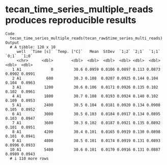 # tecan_time_series_multiple_reads produces reproducible results

    Code
      tecan_time_series_multiple_reads(tecan_raw$time_series_multi_reads)
    Output
      # A tibble: 120 x 10
         well  `Time [s]` `Temp. [°C]`   Mean  StDev  `1;2` `2;1`  `1;1`  `0;1`  `1;0`
         <chr>      <dbl>        <dbl>  <dbl>  <dbl>  <dbl> <dbl>  <dbl>  <dbl>  <dbl>
       1 A1             0         30.6 0.0959 0.0106 0.0897 0.113 0.0873 0.0902 0.0991
       2 A1           600         30.3 0.108  0.0207 0.0925 0.144 0.104  0.104  0.0963
       3 A1          1200         30.6 0.106  0.0171 0.0926 0.135 0.102  0.102  0.0961
       4 A1          1800         30.7 0.108  0.0193 0.0924 0.140 0.102  0.109  0.0953
       5 A1          2400         30.5 0.104  0.0181 0.0920 0.134 0.0908 0.105  0.0952
       6 A1          3000         30.5 0.103  0.0184 0.0917 0.134 0.0895 0.103  0.0947
       7 A1          3600         30.3 0.102  0.0187 0.0921 0.135 0.0892 0.101  0.0951
       8 A1          4200         30.4 0.101  0.0165 0.0919 0.130 0.0898 0.101  0.0941
       9 A1          4800         30.5 0.101  0.0174 0.0919 0.131 0.0893 0.0996 0.0933
      10 A1          5400         30.6 0.101  0.0170 0.0916 0.131 0.0887 0.0989 0.0943
      # i 110 more rows

